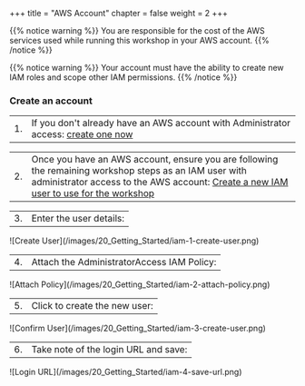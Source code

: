 +++
title = "AWS Account"
chapter = false
weight = 2
+++

{{% notice warning %}}
You are responsible for the cost of the AWS services used while running this workshop in your AWS account.
{{% /notice %}}

{{% notice warning %}}
Your account must have the ability to create new IAM roles and scope other IAM permissions.
{{% /notice %}}


### Create an account 

<table class="table-with-numbers-and-wrapped-text">
   <tr class="main-row">
   	  <td class="med-number-bold">1.</td>
   	  <td class="sm-text-bold">If you don't already have an AWS account with Administrator access: <a href="http://docs.aws.amazon.com/connect/latest/adminguide/gettingstarted.html#sign-up-for-aws" target="_blank">create one now</a></td>
   </tr>
</table>

<table class="table-with-numbers-and-wrapped-text">
   <tr class="main-row">
   	  <td class="med-number-bold">2.</td>
   	  <td class="sm-text-bold">Once you have an AWS account, ensure you are following the remaining workshop steps as an IAM user with administrator access to the AWS account: <a href="https://console.aws.amazon.com/iam/home?region=us-east-1#/users$new" target="_blank">Create a new IAM user to use for the workshop</a></td>
   </tr>
</table>

<table class="table-with-numbers-and-wrapped-text">
   <tr class="main-row">
   	  <td class="med-number-bold">3.</td>
   	  <td class="sm-text-bold">Enter the user details:</td>
   </tr>
</table>
![Create User](/images/20_Getting_Started/iam-1-create-user.png)

<br>
<table class="table-with-numbers-and-wrapped-text">
   <tr class="main-row">
   	  <td class="med-number-bold">4.</td>
   	  <td class="sm-text-bold">Attach the AdministratorAccess IAM Policy:</td>
   </tr>
</table>
![Attach Policy](/images/20_Getting_Started/iam-2-attach-policy.png)
<br>
<table class="table-with-numbers-and-wrapped-text">
   <tr class="main-row">
   	  <td class="med-number-bold">5.</td>
   	  <td class="sm-text-bold">Click to create the new user:</td>
   </tr>
</table>
![Confirm User](/images/20_Getting_Started/iam-3-create-user.png)
<br>
<table class="table-with-numbers-and-wrapped-text">
   <tr class="main-row">
   	  <td class="med-number-bold">6.</td>
   	  <td class="sm-text-bold">Take note of the login URL and save:</td>
   </tr>
</table>
![Login URL](/images/20_Getting_Started/iam-4-save-url.png)

<!--
<span class="small-text">**1 .** &nbsp; If you don't already have an AWS account with Administrator access: <a href="http://docs.aws.amazon.com/connect/latest/adminguide/gettingstarted.html#sign-up-for-aws" target="_blank">**create one now**</a></span>

<span class="small-text">**2 .** &nbsp; Once you have an AWS account, ensure you are following the remaining workshop steps
as an **IAM user** with administrator access to the AWS account: <a href="https://console.aws.amazon.com/iam/home?region=us-east-1#/users$new" target="_blank">**Create a new IAM user to use for the workshop**</a></span>

<span class="small-text">**3 .** &nbsp; Enter the user details:</span>
![Create User](/images/20_Getting_Started/iam-1-create-user.png)

<span class="small-text">**4 .** &nbsp; Attach the AdministratorAccess IAM Policy:</span>
![Attach Policy](/images/20_Getting_Started/iam-2-attach-policy.png)

<span class="small-text">**5 .** &nbsp; Click to create the new user:</span>
![Confirm User](/images/20_Getting_Started/iam-3-create-user.png)

<span class="small-text">**6 .** &nbsp; Take note of the login URL and save:</span>
![Login URL](/images/20_Getting_Started/iam-4-save-url.png)

-->